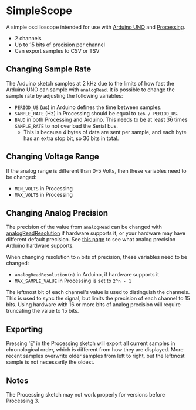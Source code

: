 # SimpleScope

A simple oscilloscope intended for use with [Arduino UNO](https://docs.arduino.cc/hardware/uno-rev3/) and [Processing](https://processing.org/).
- 2 channels
- Up to 15 bits of precision per channel
- Can export samples to CSV or TSV


## Changing Sample Rate

The Arduino sketch samples at 2 kHz due to the limits of how fast the Arduino UNO can sample with `analogRead`.
It is possible to change the sample rate by adjusting the following variables:
- `PERIOD_US` (us) in Arduino defines the time between samples.
- `SAMPLE_RATE` (Hz) in Processing should be equal to `1e6 / PERIOD_US`.
- `BAUD` in both Processing and Arduino. This needs to be at least 36 times `SAMPLE_RATE` to not overload the Serial bus.
	- This is because 4 bytes of data are sent per sample, and each byte has an extra stop bit, so 36 bits in total.


## Changing Voltage Range

If the analog range is different than 0-5 Volts, then these variables need to be changed:
- `MIN_VOLTS` in Processing
- `MAX_VOLTS` in Processing


## Changing Analog Precision

The precision of the value from `analogRead` can be changed with [analogReadResolution](https://docs.arduino.cc/language-reference/en/functions/analog-io/analogReadResolution) if hardware supports it, or your hardware may have different default precision.
See [this page](https://docs.arduino.cc/language-reference/en/functions/analog-io/analogRead) to see what analog precision Arduino hardware supports.

When changing resolution to `n` bits of precision, these variables need to be changed:
- `analogReadResolution(n)` in Arduino, if hardware supports it
- `MAX_SAMPLE_VALUE` in Processing is set to `2^n - 1`

The leftmost bit of each channel's value is used to distinguish the channels. This is used to sync the signal, but limits the precision of each channel to 15 bits. Using hardware with 16 or more bits of analog precision will require truncating the value to 15 bits.


## Exporting

Pressing 'E' in the Processing sketch will export all current samples in chronological order, which is different from how they are displayed.
More recent samples overwrite older samples from left to right, but the leftmost sample is not necessarily the oldest.


## Notes

The Processing sketch may not work properly for versions before Processing 3.